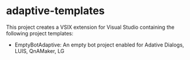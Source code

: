 # adaptive-templates
This project creates a VSIX extension for Visual Studio containing the following project templates:

* EmptyBotAdaptive: An empty bot project enabled for Adative Dialogs, LUIS, QnAMaker, LG
